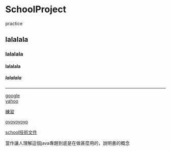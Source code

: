 # SchoolProject
practice <br>
## lalalala <br>
### lalalala <br>
#### lalalala <br>
##### lalalala <br>

<hr>

[google](http://google.com)<br>
[yahoo](http://yahoo.com.tw)

[練習](https://github.com/devilsunmer/SchoolProject/blob/3ebdcc0b1b6640c97beb367e7d9e6461aefa0d32/char%E8%BD%89%E6%8F%9B%E5%AD%97.txt)<br>

[oyoyoyoyo](char轉換字.txt)

[school技術文件](doc/index.html)

當作讓人理解這個java專題到底是在做甚麼用的，說明書的概念

